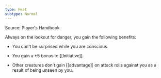 ```yaml
---
type: Feat
subtype: Normal
---
```

Source: Player's Handbook

Always on the lookout for danger, you gain the following benefits:

- You can't be surprised while you are conscious.

- You gain a +5 bonus to [[Initiative]].

- Other creatures don't gain [[advantage]] on attack rolls against you as a result of being unseen by you.